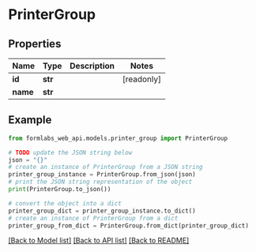 # PrinterGroup


## Properties

Name | Type | Description | Notes
------------ | ------------- | ------------- | -------------
**id** | **str** |  | [readonly] 
**name** | **str** |  | 

## Example

```python
from formlabs_web_api.models.printer_group import PrinterGroup

# TODO update the JSON string below
json = "{}"
# create an instance of PrinterGroup from a JSON string
printer_group_instance = PrinterGroup.from_json(json)
# print the JSON string representation of the object
print(PrinterGroup.to_json())

# convert the object into a dict
printer_group_dict = printer_group_instance.to_dict()
# create an instance of PrinterGroup from a dict
printer_group_from_dict = PrinterGroup.from_dict(printer_group_dict)
```
[[Back to Model list]](../README.md#documentation-for-models) [[Back to API list]](../README.md#documentation-for-api-endpoints) [[Back to README]](../README.md)


